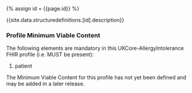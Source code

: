 
{% assign id = {{page.id}} %}

{{site.data.structuredefinitions.[id].description}}

<!-- end TOC -->

### Profile Minimum Viable Content ###

The following elements are mandatory in this UKCore-AllergyIntolerance FHIR profile (i.e. MUST be present):

1.	patient

The Minimum Viable Content for this profile has not yet been defined and may be added in a later release.

